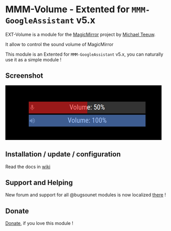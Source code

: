 # MMM-Volume - Extented for `MMM-GoogleAssistant` v5.x

EXT-Volume is a module for the [MagicMirror](https://github.com/MichMich/MagicMirror) project by [Michael Teeuw](https://github.com/MichMich).

It allow to control the sound volume of MagicMirror

This module is an Extented for `MMM-GoogleAssistant` v5.x, you can naturally use it as a simple module !

## Screenshot
![](https://raw.githubusercontent.com/bugsounet/EXT-Volume/dev/screenshot.png)

## Installation / update / configuration

Read the docs in [wiki](https://wiki.bugsounet.fr/EXT-Volume)

## Support and Helping
New forum and support for all @bugsounet modules is now localized [there](https://forum.bugsounet.fr) !
 
## Donate
 [Donate](https://www.paypal.com/cgi-bin/webscr?cmd=_s-xclick&hosted_button_id=TTHRH94Y4KL36&source=url), if you love this module !
